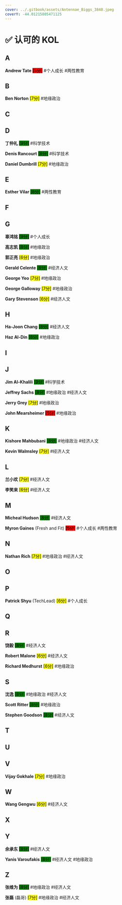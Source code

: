 ```yaml
---
cover: ../.gitbook/assets/Antennae_Biggs_3840.jpeg
coverY: -44.01215805471125
---
```


# ✅ 认可的 KOL

## A

**Andrew Tate** <mark style="background-color:red;">\[5分]</mark> #个人成长 #两性教育

## B

**Ben Norton** <mark style="background-color:yellow;">\[7分]</mark> #地缘政治

## C

## D

**丁仲礼** <mark style="background-color:green;">\[9分]</mark> #科学技术

**Denis Rancourt** <mark style="background-color:green;">\[8分]</mark> #科学技术

**Daniel Dumbrill** <mark style="background-color:yellow;">\[7分]</mark> #地缘政治

## E

**Esther Vilar** <mark style="background-color:green;">\[8分]</mark> #两性教育

## F

## G

**辜鸿铭** <mark style="background-color:green;">\[9分]</mark> #个人成长

**高志凯** <mark style="background-color:green;">\[8分]</mark> #地缘政治

**郭正亮** <mark style="background-color:yellow;">\[6分]</mark> #地缘政治

**Gerald Celente** <mark style="background-color:green;">\[8分]</mark> #经济人文

**George Yeo** <mark style="background-color:yellow;">\[7分]</mark> #地缘政治

**George Galloway** <mark style="background-color:yellow;">\[7分]</mark> #地缘政治

**Gary Stevenson** <mark style="background-color:yellow;">\[6分]</mark> #经济人文

## H

**Ha-Joon Chang** <mark style="background-color:green;">\[8分]</mark> #经济人文

**Haz Al-Din** <mark style="background-color:green;">\[8分]</mark> #地缘政治

## I

## J

**Jim Al-Khalili** <mark style="background-color:green;">\[9分]</mark> #科学技术

**Jeffrey Sachs** <mark style="background-color:green;">\[8分]</mark> #地缘政治 #经济人文

**Jerry Grey** <mark style="background-color:yellow;">\[7分]</mark> #地缘政治

**John Mearsheimer** <mark style="background-color:red;">\[5分]</mark> #地缘政治

## K

**Kishore Mahbubani** <mark style="background-color:green;">\[8分]</mark> #地缘政治 #经济人文

**Kevin Walmsley** <mark style="background-color:yellow;">\[7分]</mark> #经济人文

## L

**兰小欢** <mark style="background-color:yellow;">\[7分]</mark> #经济人文

**李笑来** <mark style="background-color:yellow;">\[6分]</mark> #经济人文

## M

**Micheal Hudson** <mark style="background-color:green;">\[8分]</mark> #经济人文

**Myron Gaines** (Fresh and Fit) <mark style="background-color:red;">\[5分]</mark> #个人成长 #两性教育

## N

**Nathan Rich** <mark style="background-color:yellow;">\[7分]</mark> #地缘政治 #经济人文

## O

## P

**Patrick Shyu** (TechLead) <mark style="background-color:yellow;">\[6分]</mark> #个人成长

## Q

## R

**饶毅** <mark style="background-color:green;">\[8分]</mark> #经济人文

**Robert Malone** <mark style="background-color:yellow;">\[6分]</mark> #经济人文

**Richard Medhurst** <mark style="background-color:yellow;">\[6分]</mark> #地缘政治

## S

**沈逸** <mark style="background-color:green;">\[8分]</mark> #地缘政治 #经济人文

**Scott Ritter** <mark style="background-color:green;">\[8分]</mark> #地缘政治

**Stephen Goodson** <mark style="background-color:green;">\[8分]</mark> #经济人文

## T

## U

## V

**Vijay Gokhale** <mark style="background-color:yellow;">\[7分]</mark> #地缘政治&#x20;

## W

**Wang Gengwu** <mark style="background-color:yellow;">\[6分]</mark> #经济人文

## X

## Y

**余承东** <mark style="background-color:green;">\[8分]</mark> #经济人文

**Yanis Varoufakis** <mark style="background-color:green;">\[8分]</mark> #经济人文 #地缘政治&#x20;

## Z

**张维为** <mark style="background-color:green;">\[8分]</mark> #地缘政治 #经济人文&#x20;

**张磊** (磊哥) <mark style="background-color:yellow;">\[7分]</mark> #地缘政治 #经济人文&#x20;
